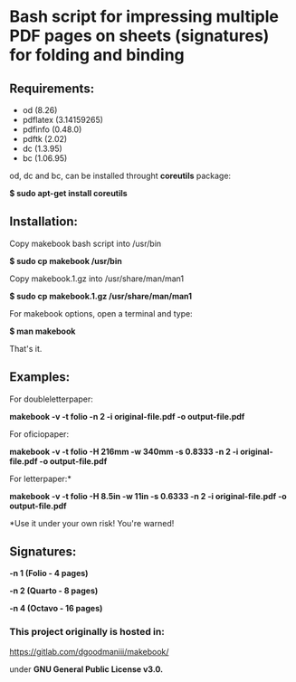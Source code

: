 # Bash script for impressing multiple PDF pages on sheets (signatures) for folding and binding

## Requirements:

- od (8.26) 
- pdflatex (3.14159265)
- pdfinfo (0.48.0)
- pdftk (2.02)
- dc (1.3.95)
- bc (1.06.95)

od, dc and bc, can be installed throught **coreutils** package:

**$ sudo apt-get install coreutils**

## Installation:

Copy makebook bash script into /usr/bin

**$ sudo cp makebook /usr/bin**

Copy makebook.1.gz into /usr/share/man/man1

**$ sudo cp makebook.1.gz /usr/share/man/man1**

For makebook options, open a terminal and type:

**$ man makebook**

That's it.

## Examples:

For doubleletterpaper:

**makebook -v -t folio -n 2 -i original-file.pdf -o output-file.pdf**

For oficiopaper:

**makebook -v -t folio -H 216mm -w 340mm -s 0.8333 -n 2 -i original-file.pdf -o output-file.pdf**

For letterpaper:*

**makebook -v -t folio -H 8.5in -w 11in -s 0.6333 -n 2 -i original-file.pdf -o output-file.pdf**

*Use it under your own risk! You're warned!

## Signatures:

**-n 1 (Folio - 4 pages)**

**-n 2 (Quarto - 8 pages)**

**-n 4 (Octavo - 16 pages)**

### This project originally is hosted in:

https://gitlab.com/dgoodmaniii/makebook/

under **GNU General Public License v3.0.**
